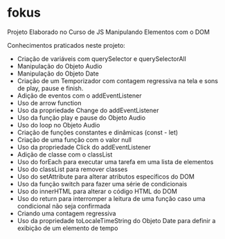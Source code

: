 # fokus
Projeto Elaborado no Curso de JS Manipulando Elementos com o DOM

Conhecimentos praticados neste projeto:

- Criação de variáveis com querySelector e querySelectorAll
- Manipulação do Objeto Audio
- Manipulação do Objeto Date
- Criação de um Temporizador com contagem regressiva na tela e sons de play, pause e finish.
- Adição de eventos com o addEventListener
- Uso de arrow function
- Uso da propriedade Change do addEventListener
- Uso da função play e pause do Objeto Audio
- Uso do loop no Objeto Audio
- Criação de funções constantes e dinâmicas (const - let)
- Criação de uma função com o valor null
- Uso da propriedade Click do addEventListener
- Adição de classe com o classList
- Uso do forEach para executar uma tarefa em uma lista de elementos
- Uso do classList para remover classes
- Uso do setAttribute para alterar atributos específicos do DOM
- Uso da função switch para fazer uma série de condicionais
- Uso do innerHTML para alterar o código HTML do DOM
- Uso do return para interromper a leitura de uma função caso uma condicional não seja confirmada
- Criando uma contagem regressiva
- Uso da propriedade toLocaleTimeString do Objeto Date para definir a exibição de um elemento de tempo
